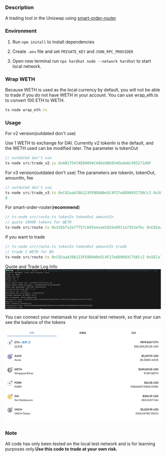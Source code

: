 ### Description

A trading tool in the Uniswap using [smart-order-router](https://github.com/Uniswap/smart-order-router)

### Environment

1. Run `npm install` to install dependencies

2. Create `.env` file and set `PRIVATE_KEY` and `JSON_RPC_PROVIDER`

3. Open new terminal run `npx hardhat node --network hardhat` to start local network.

   


### Wrap WETH

Because WETH is used as the local currency by default, you will not be able to trade if you do not have WETH in your account. You can use wrap_eth.ts to convert 100 ETH to WETH.

```javascript
ts-node wrap_eth.ts
```

### Usage

For v2 version(outdated don't use)

Use 1 WETH to exchange for DAI. Currently v2 tokenIn is the default, and the WETH used can be modified later.
The parameter is tokenOut

```javascript
// outdated don't use
ts-node src/trade_v2.js 0x6B175474E89094C44Da98b954EedeAC495271d0F   
```

For v3 version(outdated don't use)
The parameters are tokenIn, tokenOut, amountIn, fee
```javascript
// outdated don't use
ts-node src/trade_v3.ts 0xC02aaA39b223FE8D0A0e5C4F27eAD9083C756Cc2 0x38e68a37e401f7271568cecaac63c6b1e19130b4 1 1000
0
```

For smart-order-router(**recommend**)


```javascript
// ts-node src/route.ts tokenIn tokenOut amountIn
// quote 10000 tokens for WETH
ts-node src/route.ts 0x42bbfa2e77757c645eeaad1655e0911a7553efbc 0xC02aaA39b223FE8D0A0e5C4F27eAD9083C756Cc2 10000 
```

If you want to trade

```javascript
// ts-node src/route.ts tokenIn tokenOut amountIn trade
// trade 1 WETH for BS
ts-node src/route.ts 0xC02aaA39b223FE8D0A0e5C4F27eAD9083C756Cc2 0x5ECa7B975E34567d9460FA613013A7A6993ad185 1 trade
```
Quote and Trade Log Info
![](trade.png)  

You can connect your metamask to your local test network, so that your can see the balance of the tokens   

![](metamask.png)    









  



### Note

All code has only been tested on the local test network and is for learning purposes only.**Use this code to trade at your own risk.**

